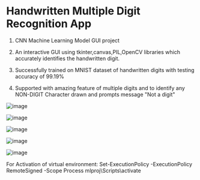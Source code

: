 # Handwritten Multiple Digit Recognition App
1) CNN Machine Learning Model GUI project


2) An interactive GUI using tkinter,canvas,PIL,OpenCV libraries which accurately identifies the handwritten digit.

3) Successfully trained on MNIST dataset of handwritten digits with testing accuracy of 99.19%

4) Supported with amazing feature of multiple digits and to identify any NON-DIGIT Character drawn and prompts message "Not a digit"

![image](https://user-images.githubusercontent.com/96679459/209623928-3c11463b-542a-4d59-a0d5-bb93c564b851.png)

![image](https://user-images.githubusercontent.com/96679459/209624018-1c9ef060-aaa3-400c-970b-b14a797f00b7.png)


![image](https://user-images.githubusercontent.com/96679459/209623841-6775d60d-466b-4017-8268-1d4abc143b02.png)

![image](https://github.com/Arpit-Sagar/Handwritten-Multiple-Digit-Recognition-App/assets/96679459/8ffada44-1004-44ac-92bb-6b0c453c8b1f)

![image](https://github.com/Arpit-Sagar/Handwritten-Multiple-Digit-Recognition-App/assets/96679459/4b62ba02-83c0-4f39-9e4f-dce63013166c)

For Activation of virtual environment:
Set-ExecutionPolicy -ExecutionPolicy RemoteSigned -Scope Process
mlproj\Scripts\activate
